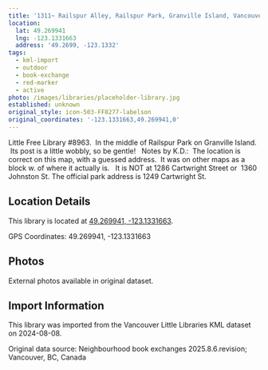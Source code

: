 ```yaml
---
title: '1311~ Railspur Alley, Railspur Park, Granville Island, Vancouver'
location:
  lat: 49.269941
  lng: -123.1331663
  address: '49.2699, -123.1332'
tags:
  - kml-import
  - outdoor
  - book-exchange
  - red-marker
  - active
photo: /images/libraries/placeholder-library.jpg
established: unknown
original_style: icon-503-FF8277-labelson
original_coordinates: '-123.1331663,49.269941,0'
---
```

Little Free Library #8963.  In the middle of Railspur Park on Granville Island.  Its post is a little wobbly, so be gentle!  
Notes by K.D.:  The location is correct on this map, with a guessed address.  It was on other maps as a block w. of where it actually is.  
It is NOT at 1286 Cartwright Street or 
1360 Johnston St.
The official park address is 1249 Cartwright St.

## Location Details

This library is located at [49.269941, -123.1331663](https://www.google.com/maps?q=49.269941,-123.1331663).

GPS Coordinates: 49.269941, -123.1331663

## Photos

External photos available in original dataset.

## Import Information

This library was imported from the Vancouver Little Libraries KML dataset on 2024-08-08.

Original data source: Neighbourhood book exchanges 2025.8.6.revision; Vancouver, BC, Canada
